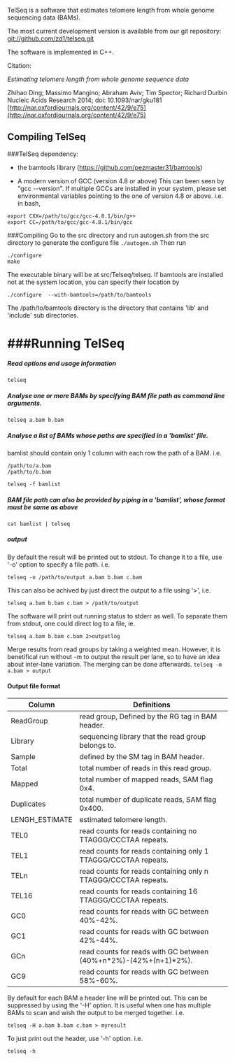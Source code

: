 TelSeq is a software that estimates telomere length from 
whole genome sequencing data (BAMs). 

The most current development version is available from our
git repository:
[git://github.com/zd1/telseq.git](git://github.com/zd1/telseq.git)

The software is implemented in C++. 

Citation:

_Estimating telomere length from whole genome sequence data_

Zhihao Ding; Massimo Mangino; Abraham Aviv; Tim Spector; Richard Durbin
Nucleic Acids Research 2014; doi: 10.1093/nar/gku181
[http://nar.oxfordjournals.org/content/42/9/e75](http://nar.oxfordjournals.org/content/42/9/e75)


## Compiling TelSeq

###TelSeq dependency:
- the bamtools library (https://github.com/pezmaster31/bamtools)

- A modern version of GCC (version 4.8 or above)
This can been seen by "gcc --version". 
If multiple GCCs are installed in your system, please set environmental 
variables pointing to the one of version 4.8 or above. i.e. in bash, 

```
export CXX=/path/to/gcc/gcc-4.8.1/bin/g++
export CC=/path/to/gcc/gcc-4.8.1/bin/gcc
```

###Compiling
Go to the src directory and run autogen.sh from the src directory to generate the configure file
`./autogen.sh`
Then run
```
./configure 
make
```

The executable binary will be at src/Telseq/telseq.
If bamtools are installed not at the system location, you can 
specify their location by 

`./configure  --with-bamtools=/path/to/bamtools`

The /path/to/bamtools directory is the directory that contains 'lib' and 'include' sub directories. 

###Running TelSeq
=============================

##### Read options and usage information 
`telseq`

##### Analyse one or more BAMs by specifying BAM file path as command line arguments.
`telseq a.bam b.bam`

##### Analyse a list of BAMs whose paths are specified in a 'bamlist' file. 
bamlist should contain only 1 column with each row the path of a BAM. i.e. 

```
/path/to/a.bam
/path/to/b.bam
```
`telseq -f bamlist`

##### BAM file path can also be provided by piping in a 'bamlist', whose format must be same as above 
`cat bamlist | telseq`


##### output
By default the result will be printed out to stdout. To change it to a file, use '-o'
option to specify a file path. i.e.

`telseq -o /path/to/output a.bam b.bam c.bam`

This can also be achived by just direct the output to a file using '>', i.e.

`telseq a.bam b.bam c.bam > /path/to/output`

The software will print out running status to stderr as well. To separate them from stdout, one 
could direct log to a file, ie. 

`telseq a.bam b.bam c.bam 2>outputlog`

Merge results from read groups by taking a weighted mean. However, it is benetifical run without
-m to output the result per lane, so to have an idea about inter-lane variation. The merging
can be done afterwards.
`telseq -m a.bam > output`

#### Output file format

|  Column | Definitions |
| -------------|----------------------------------------------|
| ReadGroup | read group, Defined by the RG tag in BAM header. |
| Library   | sequencing library that the read group belongs to.|
| Sample    | defined by the SM tag in BAM header. |
| Total     | total number of reads in this read group. |
| Mapped    | total number of mapped reads, SAM flag 0x4. |
| Duplicates | total number of duplicate reads, SAM flag 0x400. |
| LENGH_ESTIMATE | estimated telomere length. |
| TEL0 | read counts for reads containing no TTAGGG/CCCTAA repeats. |
| TEL1 | read counts for reads containing only 1 TTAGGG/CCCTAA repeats. |
| TELn | read counts for reads containing only n TTAGGG/CCCTAA repeats. |
| TEL16 | read counts for reads containing 16 TTAGGG/CCCTAA repeats. |
| GC0 | read counts for reads with GC between 40%-42%. |
| GC1 | read counts for reads with GC between 42%-44%. |
| GCn | read counts for reads with GC between (40%+n*2%)-(42%+(n+1)*2%). |
| GC9 | read counts for reads with GC between 58%-60%.  |

By default for each BAM a header line will be printed out. This can be suppressed by using the '-H' option. It is useful when one has multiple BAMs to scan and wish the output to be merged together. i.e. 

`telseq -H a.bam b.bam c.bam > myresult`

To just print out the header, use '-h' option. i.e. 

`telseq -h`


























